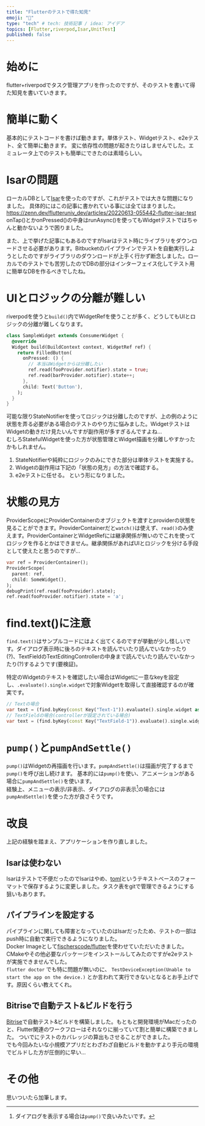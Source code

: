 ```yaml
---
title: "Flutterのテストで得た知見"
emoji: "🦁"
type: "tech" # tech: 技術記事 / idea: アイデア
topics: [Flutter,riverpod,Isar,UnitTest]
published: false
---
```

# 始めに
flutter+riverpodでタスク管理アプリを作ったのですが、そのテストを書いて得た知見を書いていきます。

# 簡単に動く
基本的にテストコードを書けば動きます。単体テスト、Widgetテスト、e2eテスト、全て簡単に動きます。
変に依存性の問題が起きたりはしませんでした。エミュレータ上でのテストも簡単にできたのは素晴らしい。

# Isarの問題
ローカルDBとして[Isar](https://pub.dev/packages/isar)を使ったのですが、これがテストでは大きな問題になりました。
具体的にはこの記事に書かれている事には全てはまりました。  
https://zenn.dev/flutteruniv_dev/articles/20220613-055442-flutter-isar-test  
onTap()とかonPressed()の中身はrunAsync()を使ってもWidgetテストではちゃんと動かないようで困りました。

また、上で挙げた記事にもあるのですがIsarはテスト時にライブラリをダウンロードさせる必要があります。Bitbucketのパイプラインでテストを自動実行しようとしたのですがライブラリのダウンロードが上手く行かず断念しました。ローカルでのテストでも苦労したのでDBの部分はインターフェイス化してテスト用に簡単なDBを作るべきでしたね。

# UIとロジックの分離が難しい
riverpodを使うと`build()`内でWidgetRefを使うことが多く、どうしてもUIとロジックの分離が難しくなります。
```dart
class SampleWidget extends ConsumerWidget {
  @override
  Widget build(BuildContext context, WidgetRef ref) {
    return FilledButton(
      onPressed: () {
        // 本当はWidgetからは分離したい
        ref.read(fooProvider.notifier).state = true;
        ref.read(barProvider.notifier).state++;
      },
      child: Text('Button'),
    );
  }
}
```
可能な限りStateNotifierを使ってロジックは分離したのですが、上の例のように状態を弄る必要がある場合のテストのやり方に悩みました。WidgetテストはWidgetの動きだけ見たいんですが副作用が多すぎるんですよね...  
むしろStatefulWidgetを使った方が状態管理とWidget描画を分離しやすかったかもしれません。
1. StateNotifierや純粋にロジックのみにできた部分は単体テストを実施する。
2. Widgetの副作用は下記の「状態の見方」の方法で確認する。
3. e2eテストに任せる。
という形になりました。

# 状態の見方
ProviderScopeにProviderContainerのオブジェクトを渡すとproviderの状態を見ることができます。ProviderContainerだと`watch()`は使えず、`read()`のみ使えます。ProviderContainerとWidgetRefには継承関係が無いのでこれを使ってロジックを作るとかはできません。継承関係があればUIとロジックを分ける手段として使えたと思うのですが...
```dart
var ref = ProviderContainer();
ProviderScope(
  parent: ref,
  child: SomeWidget(),
);
debugPrint(ref.read(fooProvider).state);
ref.read(fooProvider.notifier).state = 'a';
```

# find.text()に注意
`find.text()`はサンプルコードにはよく出てくるのですが挙動が少し怪しいです。ダイアログ表示時に後ろのテキストを読んでいたり読んでいなかったり(?)、TextFieldのTextEditingControllerの中身まで読んでいたり読んでいなかったり(?)するようです(要検証)。

特定のWidgetのテキストを確認したい場合はWidgetに一意なkeyを設定し、`.evaluate().single.widget`で対象Widgetを取得して直接確認するのが確実です。
```dart
// Textの場合
var text = (find.byKey(const Key("Text-1")).evaluate().single.widget as Text).data;
// TextFieldの場合(controllerが設定されている場合)
var text = (find.byKey(const Key("TextField-1")).evaluate().single.widget as TextField).controller?.text;
```

# `pump()`と`pumpAndSettle()`
`pump()`はWidgetの再描画を行います。`pumpAndSettle()`は描画が完了するまで`pump()`を呼び出し続けます。
基本的には`pump()`を使い、アニメーションがある場合に`pumpAndSettle()`を使います。  
経験上、メニューの表示/非表示、ダイアログの非表示[^1]の場合には`pumpAndSettle()`を使った方が良さそうです。

# 改良
上記の経験を踏まえ、アプリケーションを作り直しました。
## Isarは使わない
Isarはテストで不便だったのでIsarはやめ、[toml](https://ja.wikipedia.org/wiki/TOML)というテキストベースのフォーマットで保存するように変更しました。タスク表をgitで管理できるようにする狙いもあります。

## パイプラインを設定する
パイプラインに関しても障害となっていたのはIsarだったため、テストの一部はpush時に自動で実行できるようになりました。  
Docker Imageとして[fischerscode/flutter](https://hub.docker.com/r/fischerscode/flutter)を使わせていただいたきました。CMakeやその他必要なパッケージをインストールしてみたのですがe2eテストが実施できませんでした。  
`flutter doctor` でも特に問題が無いのに、 `TestDeviceException(Unable to start the app on the device.)` とか言われて実行できないとなるとお手上げです。原因くらい教えてくれ。

## Bitriseで自動テスト&ビルドを行う
[Bitrise](https://bitrise.io/)で自動テスト&ビルドを構築しました。もともと開発環境がMacだったのと、Flutter関連のワークフローはそれなりに揃っていて割と簡単に構築できました。
ついでにテストのカバレッジの算出もさせることができました。  
でも今回みたいな小規模アプリだとわざわざ自動ビルドを動かすより手元の環境でビルドした方が圧倒的に早い...

# その他
思いついたら加筆します。  

[^1]: ダイアログを表示する場合は`pump()`で良いみたいです。
